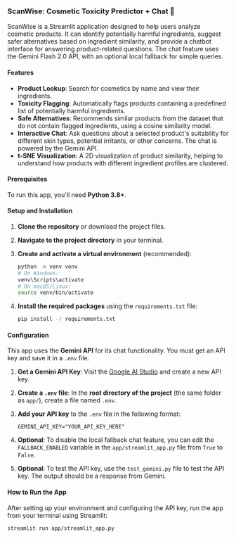 ### ScanWise: Cosmetic Toxicity Predictor + Chat 🧴

ScanWise is a Streamlit application designed to help users analyze cosmetic products. It can identify potentially harmful ingredients, suggest safer alternatives based on ingredient similarity, and provide a chatbot interface for answering product-related questions. The chat feature uses the Gemini Flash 2.0 API, with an optional local fallback for simple queries.

#### Features

-   **Product Lookup**: Search for cosmetics by name and view their ingredients.
-   **Toxicity Flagging**: Automatically flags products containing a predefined list of potentially harmful ingredients.
-   **Safe Alternatives**: Recommends similar products from the dataset that do not contain flagged ingredients, using a cosine similarity model.
-   **Interactive Chat**: Ask questions about a selected product's suitability for different skin types, potential irritants, or other concerns. The chat is powered by the Gemini API.
-   **t-SNE Visualization**: A 2D visualization of product similarity, helping to understand how products with different ingredient profiles are clustered.

#### Prerequisites

To run this app, you'll need **Python 3.8+**.

#### Setup and Installation

1.  **Clone the repository** or download the project files.
2.  **Navigate to the project directory** in your terminal.
3.  **Create and activate a virtual environment** (recommended):

    ```sh
    python -m venv venv
    # On Windows:
    venv\Scripts\activate
    # On macOS/Linux:
    source venv/bin/activate
    ```

4.  **Install the required packages** using the `requirements.txt` file:

    ```sh
    pip install -r requirements.txt
    ```

#### Configuration

This app uses the **Gemini API** for its chat functionality. You must get an API key and save it in a `.env` file.

1.  **Get a Gemini API Key**: Visit the [Google AI Studio](https://aistudio.google.com/app/apikey) and create a new API key.
2.  **Create a `.env` file**: In the **root directory of the project** (the same folder as `app/`), create a file named `.env`.
3.  **Add your API key** to the `.env` file in the following format:

    ```
    GEMINI_API_KEY="YOUR_API_KEY_HERE"
    ```

4.  **Optional**: To disable the local fallback chat feature, you can edit the `FALLBACK_ENABLED` variable in the `app/streamlit_app.py` file from `True` to `False`.
5.  **Optional**: To test the API key, use the ```test_gemini.py``` file to test the API key. The output should be a response from Gemini.

#### How to Run the App

After setting up your environment and configuring the API key, run the app from your terminal using Streamlit:

```sh
streamlit run app/streamlit_app.py
